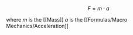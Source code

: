 
$$F = m \cdot a$$

where
	$m$ is the [[Mass]]
	$a$ is the [[Formulas/Macro Mechanics/Acceleration]]